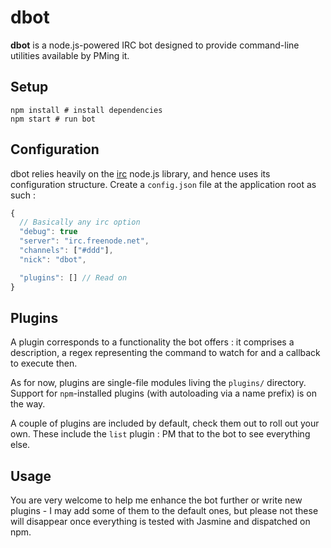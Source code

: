 dbot
====

**dbot** is a node.js-powered IRC bot designed to provide command-line utilities available by PMing it.

## Setup

```shell
npm install # install dependencies
npm start # run bot
```

## Configuration

dbot relies heavily on the [irc](https://www.npmjs.org/package/irc) node.js library, and hence uses its configuration structure.
Create a `config.json` file at the application root as such :

```javascript
{
  // Basically any irc option
  "debug": true
  "server": "irc.freenode.net",
  "channels": ["#ddd"],
  "nick": "dbot",

  "plugins": [] // Read on
}
```

## Plugins

A plugin corresponds to a functionality the bot offers : it comprises a description, a regex representing the command to watch for and a callback to execute then.

As for now, plugins are single-file modules living the `plugins/` directory. Support for `npm`-installed plugins (with autoloading via a name prefix) is on the way.

A couple of plugins are included by default, check them out to roll out your own. These include the `list` plugin : PM that to the bot to see everything else.

## Usage

You are very welcome to help me enhance the bot further or write new plugins - I may add some of them to the default ones, but please not these will disappear once everything is tested with Jasmine and dispatched on npm.